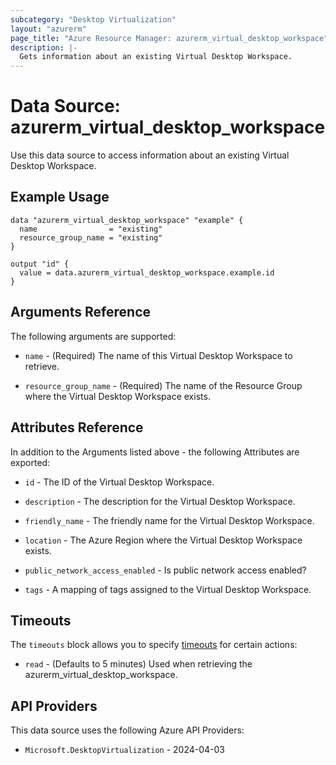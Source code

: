 ```yaml
---
subcategory: "Desktop Virtualization"
layout: "azurerm"
page_title: "Azure Resource Manager: azurerm_virtual_desktop_workspace"
description: |-
  Gets information about an existing Virtual Desktop Workspace.
---
```


# Data Source: azurerm_virtual_desktop_workspace

Use this data source to access information about an existing Virtual Desktop Workspace.

## Example Usage

```hcl
data "azurerm_virtual_desktop_workspace" "example" {
  name                = "existing"
  resource_group_name = "existing"
}

output "id" {
  value = data.azurerm_virtual_desktop_workspace.example.id
}
```

## Arguments Reference

The following arguments are supported:

* `name` - (Required) The name of this Virtual Desktop Workspace to retrieve.

* `resource_group_name` - (Required) The name of the Resource Group where the Virtual Desktop Workspace exists.

## Attributes Reference

In addition to the Arguments listed above - the following Attributes are exported: 

* `id` - The ID of the Virtual Desktop Workspace.

* `description` - The description for the Virtual Desktop Workspace.

* `friendly_name` - The friendly name for the Virtual Desktop Workspace.

* `location` - The Azure Region where the Virtual Desktop Workspace exists.

* `public_network_access_enabled` - Is public network access enabled?

* `tags` - A mapping of tags assigned to the Virtual Desktop Workspace.

## Timeouts

The `timeouts` block allows you to specify [timeouts](https://developer.hashicorp.com/terraform/language/resources/configure#define-operation-timeouts) for certain actions:

* `read` - (Defaults to 5 minutes) Used when retrieving the azurerm_virtual_desktop_workspace.

## API Providers
<!-- This section is generated, changes will be overwritten -->
This data source uses the following Azure API Providers:

* `Microsoft.DesktopVirtualization` - 2024-04-03
